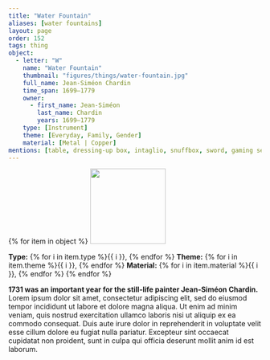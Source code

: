 ```yaml
---
title: "Water Fountain"
aliases: [water fountains]
layout: page
order: 152
tags: thing
object:
  - letter: "W"
    name: "Water Fountain"
    thumbnail: "figures/things/water-fountain.jpg"
    full_name: Jean-Siméon Chardin
    time_span: 1699–1779
    owner:
      - first_name: Jean-Siméon
        last_name: Chardin
        years: 1699–1779
    type: [Instrument]
    theme: [Everyday, Family, Gender]
    material: [Metal | Copper]
mentions: [table, dressing-up box, intaglio, snuffbox, sword, gaming set, umbrella, shell, teacup]
---
```


{% for item in object %}
<img src="/_assets/images/{{ item.thumbnail }}" width="150"/>

**Type:** {% for i in item.type %}{{ i }}, {% endfor %}
**Theme:** {% for i in item.theme %}{{ i }}, {% endfor %}
**Material:** {% for i in item.material %}{{ i }}, {% endfor %}
{% endfor %}

**1731 was an important year for the still-life painter Jean-Siméon Chardin.** Lorem ipsum dolor sit amet, consectetur adipiscing elit, sed do eiusmod tempor incididunt ut labore et dolore magna aliqua. Ut enim ad minim veniam, quis nostrud exercitation ullamco laboris nisi ut aliquip ex ea commodo consequat. Duis aute irure dolor in reprehenderit in voluptate velit esse cillum dolore eu fugiat nulla pariatur. Excepteur sint occaecat cupidatat non proident, sunt in culpa qui officia deserunt mollit anim id est laborum.